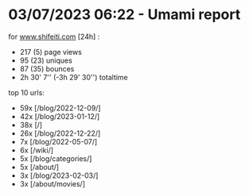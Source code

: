 # 03/07/2023 06:22 - Umami report
for www.shifeiti.com [24h] :

 - 217 (5) page views
 - 95 (23) uniques
 - 87 (35) bounces
 - 2h 30' 7'' (-3h 29' 30'') totaltime


top 10 urls:
 - 59x [/blog/2022-12-09/]
 - 42x [/blog/2023-01-12/]
 - 38x [/]
 - 26x [/blog/2022-12-22/]
 - 7x [/blog/2022-05-07/]
 - 6x [/wiki/]
 - 5x [/blog/categories/]
 - 5x [/about/]
 - 3x [/blog/2023-02-03/]
 - 3x [/about/movies/]


